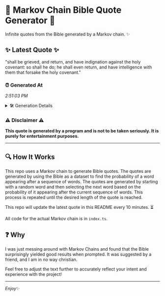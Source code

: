 # 📖 Markov Chain Bible Quote Generator 📖

Infinite quotes from the Bible generated by a Markov chain. ✨

## ✨ Latest Quote ✨
"shall be grieved, and return, and have indignation against the holy covenant: so shall he do; he shall even return, and have intelligence with them that forsake the holy covenant."

### ⏰ Generated At
*2:51:03 PM*

<details>
    <summary>🛠️ Generation Details</summary>
    <p>
        <strong>🌱 Seed:</strong> shall<br>
        <strong>🔄 Iterations:</strong> 29<br>
        <strong>📜 Context History:</strong><br>[ shall ]: be<br>[ shall, be ]: grieved,<br>[ shall, be, grieved, ]: and<br>[ shall, be, grieved,, and ]: return,<br>[ shall, be, grieved,, and, return, ]: and<br>[ shall, be, grieved,, and, return,, and ]: have<br>[ be, grieved,, and, return,, and, have ]: indignation<br>[ grieved,, and, return,, and, have, indignation ]: against<br>[ and, return,, and, have, indignation, against ]: the<br>[ return,, and, have, indignation, against, the ]: holy<br>[ and, have, indignation, against, the, holy ]: covenant:<br>[ have, indignation, against, the, holy, covenant: ]: so<br>[ indignation, against, the, holy, covenant:, so ]: shall<br>[ against, the, holy, covenant:, so, shall ]: he<br>[ the, holy, covenant:, so, shall, he ]: do;<br>[ holy, covenant:, so, shall, he, do; ]: he<br>[ covenant:, so, shall, he, do;, he ]: shall<br>[ so, shall, he, do;, he, shall ]: even<br>[ shall, he, do;, he, shall, even ]: return,<br>[ he, do;, he, shall, even, return, ]: and<br>[ do;, he, shall, even, return,, and ]: have<br>[ he, shall, even, return,, and, have ]: intelligence<br>[ shall, even, return,, and, have, intelligence ]: with<br>[ even, return,, and, have, intelligence, with ]: them<br>[ return,, and, have, intelligence, with, them ]: that<br>[ and, have, intelligence, with, them, that ]: forsake<br>[ have, intelligence, with, them, that, forsake ]: the<br>[ intelligence, with, them, that, forsake, the ]: holy<br>[ with, them, that, forsake, the, holy ]: covenant.<br>
    </p>
</details>

### ⚠️ Disclaimer ⚠️
**This quote is generated by a program and is not to be taken seriously. It is purely for entertainment purposes.**

---

## 🔍 How It Works

This repo uses a Markov chain to generate Bible quotes. The quotes are generated by using the Bible as a dataset to find the probability of a word appearing after a sequence of words. The quotes are generated by starting with a random word and then selecting the next word based on the probability of it appearing after the current sequence of words. This process is repeated until the desired length of the quote is reached.

This repo will update the latest quote in this README every 10 minutes. ⏳

All code for the actual Markov chain is in `index.ts`.

## ❓ Why

I was just messing around with Markov Chains and found that the Bible surprisingly yielded good results when prompted. 
It was suggested by a friend, and I am in no way christian.

Feel free to adjust the text further to accurately reflect your intent and experience with the project!

---

*Enjoy*✨
